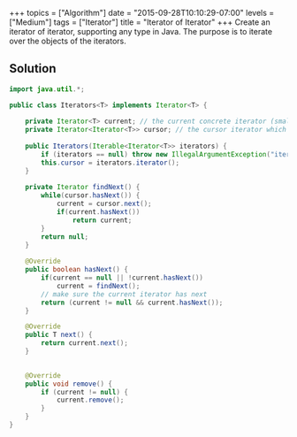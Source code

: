 +++
topics = ["Algorithm"]
date = "2015-09-28T10:10:29-07:00"
levels = ["Medium"]
tags = ["Iterator"]
title = "Iterator of Iterator"
+++
Create an iterator of iterator, supporting any type in Java. The purpose is to iterate over the objects of the iterators.
<!--more-->
## Solution
```java
import java.util.*;

public class Iterators<T> implements Iterator<T> {
	
    private Iterator<T> current; // the current concrete iterator (small, detail)
    private Iterator<Iterator<T>> cursor; // the cursor iterator which current iterator belong to (big, indexing)
    
	public Iterators(Iterable<Iterator<T>> iterators) {
        if (iterators == null) throw new IllegalArgumentException("iterators is null");
        this.cursor = iterators.iterator();
    }
	
	private Iterator findNext() {
		while(cursor.hasNext()) {
			current = cursor.next();
			if(current.hasNext())
				return current;
		}
		return null;
	}
	
	@Override
	public boolean hasNext() {
		if(current == null || !current.hasNext())
			current = findNext();
		// make sure the current iterator has next
		return (current != null && current.hasNext());
	}

	@Override
	public T next() {		
		return current.next();
	}

	
    @Override
    public void remove() {
        if (current != null) {
            current.remove();
        }
    }
}

```